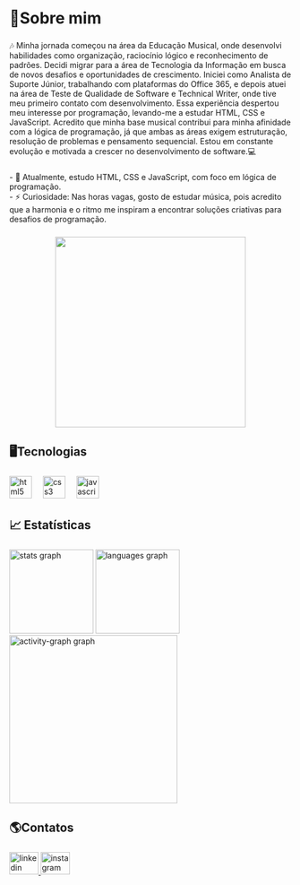 <h1 align="left">🚀Sobre mim</h1>

###

<p align="left">🎶 Minha jornada começou na área da Educação Musical, onde desenvolvi habilidades como organização, raciocínio lógico e reconhecimento de padrões. Decidi migrar para a área de Tecnologia da Informação em busca de novos desafios e oportunidades de crescimento. Iniciei como Analista de Suporte Júnior, trabalhando com plataformas do Office 365, e depois atuei na área de Teste de Qualidade de Software e Technical Writer, onde tive meu primeiro contato com desenvolvimento. Essa experiência despertou meu interesse por programação, levando-me a estudar HTML, CSS e JavaScript. Acredito que minha base musical contribui para minha afinidade com a lógica de programação, já que ambas as áreas exigem estruturação, resolução de problemas e pensamento sequencial. Estou em constante evolução e motivada a crescer no desenvolvimento de software.💻</p>

###

<p align="left">- 🌱 Atualmente, estudo HTML, CSS e JavaScript, com foco em lógica de programação.<br>- ⚡ Curiosidade: Nas horas vagas, gosto de estudar música, pois acredito que a harmonia e o ritmo me inspiram a encontrar soluções criativas para desafios de programação.</p>

###

<div align="center">
  <img height="340" src="https://github.com/user-attachments/assets/5cf75cb2-82cd-4c49-a8f0-ea9a5c9cee68"  />
</div>

###

<h2 align="left">🖥️Tecnologias</h2>

###

<div align="left">
  <img src="https://cdn.simpleicons.org/html5/E34F26" height="40" alt="html5 logo"  />
  <img width="12" />
  <img src="https://cdn.simpleicons.org/css3/1572B6" height="40" alt="css3 logo"  />
  <img width="12" />
  <img src="https://cdn.simpleicons.org/javascript/F7DF1E" height="40" alt="javascript logo"  />
</div>

###

<h2 align="left">📈 Estatísticas</h2>

###

<div align="left">
  <img src="https://github-readme-stats.vercel.app/api?username=Nicole00-Freitas&hide_title=false&hide_rank=false&show_icons=true&include_all_commits=true&count_private=true&disable_animations=false&theme=nightowl&locale=pt-br&hide_border=false&order=1&custom_title=Estat%C3%ADsticas" height="150" alt="stats graph"  />
  <img src="https://github-readme-stats.vercel.app/api/top-langs?username=Nicole00-Freitas&locale=pt-br&hide_title=false&layout=compact&card_width=320&langs_count=5&theme=nightowl&hide_border=false&order=2&custom_title=Linguagens" height="150" alt="languages graph"  />
  <img src="https://github-readme-activity-graph.vercel.app/graph?username=Nicole00-Freitas&radius=16&theme=nightowl&area=true&order=5&custom_title=Gr%C3%A1fico%20de%20Contribui%C3%A7%C3%A3o" height="300" alt="activity-graph graph"  />
</div>

###

<h2 align="left">🌎Contatos</h2>

###

<div align="left">
  <a href="https://www.linkedin.com/in/nicolefreitasribeiro/" target="_blank">
    <img src="https://raw.githubusercontent.com/maurodesouza/profile-readme-generator/master/src/assets/icons/social/linkedin/default.svg" width="52" height="40" alt="linkedin logo"  />
  </a>
  <a href="https://www.instagram.com/nicole_f.freitas/" target="_blank">
    <img src="https://raw.githubusercontent.com/maurodesouza/profile-readme-generator/master/src/assets/icons/social/instagram/default.svg" width="52" height="40" alt="instagram logo"  />
  </a>
</div>

###
